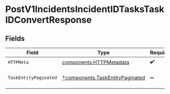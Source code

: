 # PostV1IncidentsIncidentIDTasksTaskIDConvertResponse


## Fields

| Field                                                                             | Type                                                                              | Required                                                                          | Description                                                                       |
| --------------------------------------------------------------------------------- | --------------------------------------------------------------------------------- | --------------------------------------------------------------------------------- | --------------------------------------------------------------------------------- |
| `HTTPMeta`                                                                        | [components.HTTPMetadata](../../models/components/httpmetadata.md)                | :heavy_check_mark:                                                                | N/A                                                                               |
| `TaskEntityPaginated`                                                             | [*components.TaskEntityPaginated](../../models/components/taskentitypaginated.md) | :heavy_minus_sign:                                                                | Convert a task to a follow-up                                                     |